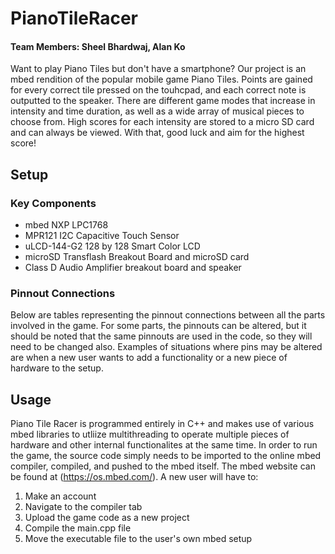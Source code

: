 # PianoTileRacer

#### Team Members: Sheel Bhardwaj, Alan Ko

Want to play Piano Tiles but don't have a smartphone? Our project is an mbed rendition of the popular mobile game Piano Tiles. Points are gained for every correct tile pressed on the touhcpad, and each correct note is outputted to the speaker. There are different game modes that increase in intensity and time duration, as well as a wide array of musical pieces to choose from. High scores for each intensity are stored to a micro SD card and can always be viewed. With that, good luck and aim for the highest score!

## Setup

### Key Components
- mbed NXP LPC1768
- MPR121 I2C Capacitive Touch Sensor
- uLCD-144-G2 128 by 128 Smart Color LCD
- microSD Transflash Breakout Board and microSD card
- Class D Audio Amplifier breakout board and speaker

### Pinnout Connections
Below are tables representing the pinnout connections between all the parts involved in the game. For some parts, the pinnouts can be altered, but it should be noted that the same pinnouts are used in the code, so they will need to be changed also. Examples of situations where pins may be altered are when a new user wants to add a functionality or a new piece of hardware to the setup.

## Usage
Piano Tile Racer is programmed entirely in C++ and makes use of various mbed libraries to utliize multithreading to operate multiple pieces of hardware and other internal functionalites at the same time. In order to run the game, the source code simply needs to be imported to the online mbed compiler, compiled, and pushed to the mbed itself. The mbed website can be found at (https://os.mbed.com/). A new user will have to:

1. Make an account
2. Navigate to the compiler tab
3. Upload the game code as a new project
4. Compile the main.cpp file
5. Move the executable file to the user's own mbed setup



